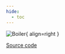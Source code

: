```yaml
---
hide:
  - toc
---
```


![Boiler](https://gitlab.rrze.fau.de/evt/klaeffizient/bsm2-python/-/raw/doc_new2/docs/assets/.icons/bsm2python/boiler.svg){ align=right }
<!-- TODO: change link to main branch before merging -->

[Source code](/reference/bsm2_python/energy_management/boiler)
